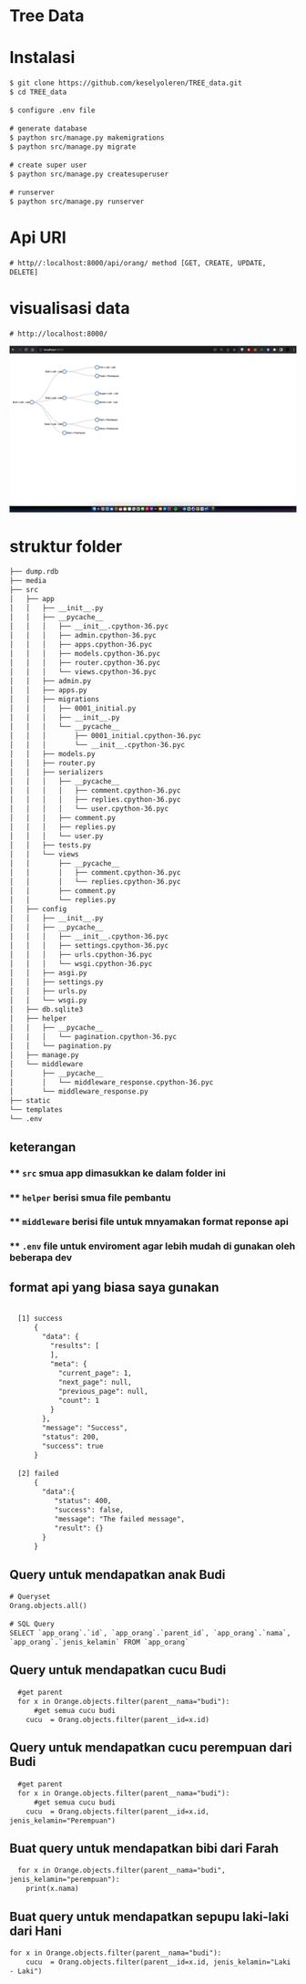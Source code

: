 # Tree Data

# Instalasi
```
$ git clone https://github.com/keselyoleren/TREE_data.git
$ cd TREE_data

$ configure .env file

# generate database
$ paython src/manage.py makemigrations
$ paython src/manage.py migrate

# create super user
$ paython src/manage.py createsuperuser

# runserver
$ paython src/manage.py runserver

```


# Api URl
```
# http//:localhost:8000/api/orang/ method [GET, CREATE, UPDATE, DELETE]
```

# visualisasi data
```
# http://localhost:8000/
```
![vis data tree](https://github.com/keselyoleren/TREE_data/blob/master/vis_tree.png)



# struktur folder
```
├── dump.rdb
├── media
├── src
│   ├── app
│   │   ├── __init__.py
│   │   ├── __pycache__
│   │   │   ├── __init__.cpython-36.pyc
│   │   │   ├── admin.cpython-36.pyc
│   │   │   ├── apps.cpython-36.pyc
│   │   │   ├── models.cpython-36.pyc
│   │   │   ├── router.cpython-36.pyc
│   │   │   └── views.cpython-36.pyc
│   │   ├── admin.py
│   │   ├── apps.py
│   │   ├── migrations
│   │   │   ├── 0001_initial.py
│   │   │   ├── __init__.py
│   │   │   └── __pycache__
│   │   │       ├── 0001_initial.cpython-36.pyc
│   │   │       └── __init__.cpython-36.pyc
│   │   ├── models.py
│   │   ├── router.py
│   │   ├── serializers
│   │   │   ├── __pycache__
│   │   │   │   ├── comment.cpython-36.pyc
│   │   │   │   ├── replies.cpython-36.pyc
│   │   │   │   └── user.cpython-36.pyc
│   │   │   ├── comment.py
│   │   │   ├── replies.py
│   │   │   └── user.py
│   │   ├── tests.py
│   │   └── views
│   │       ├── __pycache__
│   │       │   ├── comment.cpython-36.pyc
│   │       │   └── replies.cpython-36.pyc
│   │       ├── comment.py
│   │       └── replies.py
│   ├── config
│   │   ├── __init__.py
│   │   ├── __pycache__
│   │   │   ├── __init__.cpython-36.pyc
│   │   │   ├── settings.cpython-36.pyc
│   │   │   ├── urls.cpython-36.pyc
│   │   │   └── wsgi.cpython-36.pyc
│   │   ├── asgi.py
│   │   ├── settings.py
│   │   ├── urls.py
│   │   └── wsgi.py
│   ├── db.sqlite3
│   ├── helper
│   │   ├── __pycache__
│   │   │   └── pagination.cpython-36.pyc
│   │   └── pagination.py
│   ├── manage.py
│   └── middleware
│       ├── __pycache__
│       │   └── middleware_response.cpython-36.pyc
│       └── middleware_response.py
├── static
└── templates
└── .env

```

## keterangan
### ** ```src``` smua app dimasukkan ke dalam folder ini
### ** ```helper``` berisi smua file pembantu
### ** ```middleware``` berisi file untuk mnyamakan format reponse api
### ** ```.env``` file untuk enviroment agar lebih mudah di gunakan oleh beberapa dev

## format api yang biasa saya gunakan
```

  [1] success 
      {
        "data": {
          "results": [
          ],
          "meta": {
            "current_page": 1,
            "next_page": null,
            "previous_page": null,
            "count": 1
          }
        },
        "message": "Success",
        "status": 200,
        "success": true
      }

  [2] failed
      {
        "data":{
           "status": 400,
           "success": false,
           "message": "The failed message",
           "result": {}
        }        
      }
```


## Query untuk mendapatkan anak Budi
```
# Queryset
Orang.objects.all()

# SQL Query
SELECT `app_orang`.`id`, `app_orang`.`parent_id`, `app_orang`.`nama`, `app_orang`.`jenis_kelamin` FROM `app_orang`
```


## Query untuk mendapatkan cucu Budi
```
  #get parent 
  for x in Orange.objects.filter(parent__nama="budi"):
      #get semua cucu budi
    cucu  = Orang.objects.filter(parent__id=x.id)
```

## Query untuk mendapatkan cucu perempuan dari Budi
```
  #get parent 
  for x in Orange.objects.filter(parent__nama="budi"):
      #get semua cucu budi
    cucu  = Orang.objects.filter(parent__id=x.id, jenis_kelamin="Perempuan")
```

## Buat query untuk mendapatkan bibi dari Farah
``` 
  for x in Orange.objects.filter(parent__nama="budi", jenis_kelamin="perempuan"):
    print(x.nama)   
```

## Buat query untuk mendapatkan sepupu laki-laki dari Hani
```
for x in Orange.objects.filter(parent__nama="budi"):
    cucu  = Orang.objects.filter(parent__id=x.id, jenis_kelamin="Laki - Laki")

```

